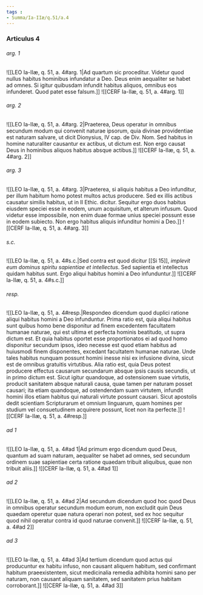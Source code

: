 ```yaml
---
tags : 
- Summa/Ia-IIæ/q.51/a.4
---
```


### Articulus 4

###### arg. 1
![[LEO Ia-IIæ, q. 51, a. 4#arg. 1|Ad quartum sic proceditur. Videtur quod nullus habitus hominibus infundatur a Deo. Deus enim aequaliter se habet ad omnes. Si igitur quibusdam infundit habitus aliquos, omnibus eos infunderet. Quod patet esse falsum.]]
![[CERF Ia-IIæ, q. 51, a. 4#arg. 1]]

###### arg. 2
![[LEO Ia-IIæ, q. 51, a. 4#arg. 2|Praeterea, Deus operatur in omnibus secundum modum qui convenit naturae ipsorum, quia divinae providentiae est naturam salvare, ut dicit Dionysius, IV cap. de Div. Nom. Sed habitus in homine naturaliter causantur ex actibus, ut dictum est. Non ergo causat Deus in hominibus aliquos habitus absque actibus.]]
![[CERF Ia-IIæ, q. 51, a. 4#arg. 2]]

###### arg. 3
![[LEO Ia-IIæ, q. 51, a. 4#arg. 3|Praeterea, si aliquis habitus a Deo infunditur, per illum habitum homo potest multos actus producere. Sed ex illis actibus causatur similis habitus, ut in II Ethic. dicitur. Sequitur ergo duos habitus eiusdem speciei esse in eodem, unum acquisitum, et alterum infusum. Quod videtur esse impossibile, non enim duae formae unius speciei possunt esse in eodem subiecto. Non ergo habitus aliquis infunditur homini a Deo.]]
![[CERF Ia-IIæ, q. 51, a. 4#arg. 3]]

###### s.c.
![[LEO Ia-IIæ, q. 51, a. 4#s.c.|Sed contra est quod dicitur [[Si 15]], *implevit eum dominus spiritu sapientiae et intellectus*. Sed sapientia et intellectus quidam habitus sunt. Ergo aliqui habitus homini a Deo infunduntur.]]
![[CERF Ia-IIæ, q. 51, a. 4#s.c.]]

###### resp.
![[LEO Ia-IIæ, q. 51, a. 4#resp.|Respondeo dicendum quod duplici ratione aliqui habitus homini a Deo infunduntur. Prima ratio est, quia aliqui habitus sunt quibus homo bene disponitur ad finem excedentem facultatem humanae naturae, qui est ultima et perfecta hominis beatitudo, ut supra dictum est. Et quia habitus oportet esse proportionatos ei ad quod homo disponitur secundum ipsos, ideo necesse est quod etiam habitus ad huiusmodi finem disponentes, excedant facultatem humanae naturae. Unde tales habitus nunquam possunt homini inesse nisi ex infusione divina, sicut est de omnibus gratuitis virtutibus. Alia ratio est, quia Deus potest producere effectus causarum secundarum absque ipsis causis secundis, ut in primo dictum est. Sicut igitur quandoque, ad ostensionem suae virtutis, producit sanitatem absque naturali causa, quae tamen per naturam posset causari; ita etiam quandoque, ad ostendendam suam virtutem, infundit homini illos etiam habitus qui naturali virtute possunt causari. Sicut apostolis dedit scientiam Scripturarum et omnium linguarum, quam homines per studium vel consuetudinem acquirere possunt, licet non ita perfecte.]]
![[CERF Ia-IIæ, q. 51, a. 4#resp.]]

###### ad 1
![[LEO Ia-IIæ, q. 51, a. 4#ad 1|Ad primum ergo dicendum quod Deus, quantum ad suam naturam, aequaliter se habet ad omnes, sed secundum ordinem suae sapientiae certa ratione quaedam tribuit aliquibus, quae non tribuit aliis.]]
![[CERF Ia-IIæ, q. 51, a. 4#ad 1]]

###### ad 2
![[LEO Ia-IIæ, q. 51, a. 4#ad 2|Ad secundum dicendum quod hoc quod Deus in omnibus operatur secundum modum eorum, non excludit quin Deus quaedam operetur quae natura operari non potest, sed ex hoc sequitur quod nihil operatur contra id quod naturae convenit.]]
![[CERF Ia-IIæ, q. 51, a. 4#ad 2]]

###### ad 3
![[LEO Ia-IIæ, q. 51, a. 4#ad 3|Ad tertium dicendum quod actus qui producuntur ex habitu infuso, non causant aliquem habitum, sed confirmant habitum praeexistentem, sicut medicinalia remedia adhibita homini sano per naturam, non causant aliquam sanitatem, sed sanitatem prius habitam corroborant.]]
![[CERF Ia-IIæ, q. 51, a. 4#ad 3]]

